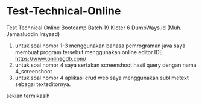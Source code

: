 # Test-Technical-Online
Test Technical Online Bootcamp Batch 19 Kloter 6 DumbWays.id (Muh. Jamaaluddin Irsyaad)
1. untuk soal nomor 1-3 menggunakan bahasa pemrograman java saya membuat program tersebut menggunakan online editor IDE https://www.onlinegdb.com/ 
2. untuk soal nomor 4 saya sertakan screenshoot hasil query dengan nama 4_screenshoot
3. untuk soal nomor 4 aplikasi crud web saya menggunakan sublimetext sebagai texteditornya.

sekian termikasih
